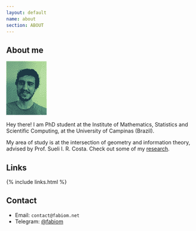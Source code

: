```yaml
---
layout: default
name: about
section: ABOUT
---
```


## About me

<div class="card">
  <img src="dithered-me.png">
</div>

Hey there! I am PhD student at the Institute of Mathematics, Statistics and Scientific Computing, at the University of Campinas (Brazil).

My area of study is at the intersection of geometry and information theory, advised by Prof. Sueli I. R. Costa. Check out some of my [research](/research).

## Links

{% include links.html %}

## Contact

- Email: `contact@fabiom.net`
- Telegram: [@fabiom](https://t.me/fabiom)
